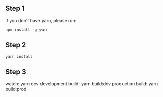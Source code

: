 ## Step 1

if you don't have yarn, please run:

```
npm install -g yarn
```

## Step 2

```
yarn install
```

## Step 3

watch: yarn dev
development build: yarn build:dev
production build: yarn build:prod
